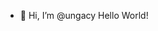 - 👋 Hi, I’m @ungacy
Hello World!
<!---
ungacy/ungacy is a ✨ special ✨ repository because its `README.md` (this file) appears on your GitHub profile.
You can click the Preview link to take a look at your changes.
--->
